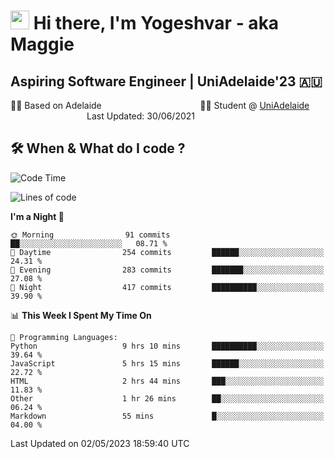 <h1><img src="https://emojis.slackmojis.com/emojis/images/1531849430/4246/blob-sunglasses.gif?1531849430" width="30"/> Hi there, I'm Yogeshvar - aka Maggie</h1>

## Aspiring Software Engineer | UniAdelaide'23 🇦🇺  
🏂🏻  Based on Adelaide &nbsp;&nbsp;&nbsp;&nbsp;&nbsp;&nbsp;&nbsp;&nbsp;&nbsp;&nbsp;&nbsp;&nbsp;&nbsp;&nbsp;&nbsp;&nbsp;&nbsp;&nbsp;&nbsp;&nbsp;&nbsp;&nbsp;&nbsp;&nbsp;&nbsp;&nbsp;&nbsp;&nbsp;&nbsp;&nbsp;&nbsp;&nbsp;&nbsp;&nbsp;&nbsp;&nbsp;&nbsp;&nbsp;&nbsp;👨‍💻 Student @ [UniAdelaide](https://www.adelaide.edu.au)   &nbsp;&nbsp;&nbsp;&nbsp;&nbsp;&nbsp;&nbsp;&nbsp;&nbsp;&nbsp;&nbsp;&nbsp;&nbsp;&nbsp;&nbsp;&nbsp;&nbsp;&nbsp;&nbsp;&nbsp;&nbsp;&nbsp;&nbsp;&nbsp;&nbsp;&nbsp;&nbsp;&nbsp;&nbsp;&nbsp;&nbsp;Last Updated: 30/06/2021

## 🛠 When & What do I code ?  

<!--START_SECTION:waka-->
![Code Time](http://img.shields.io/badge/Code%20Time-2%2C123%20hrs%2059%20mins-blue)

![Lines of code](https://img.shields.io/badge/From%20Hello%20World%20I%27ve%20Written-3.5%20million%20lines%20of%20code-blue)

**I'm a Night 🦉** 

```text
🌞 Morning                91 commits          ██░░░░░░░░░░░░░░░░░░░░░░░   08.71 % 
🌆 Daytime                254 commits         ██████░░░░░░░░░░░░░░░░░░░   24.31 % 
🌃 Evening                283 commits         ███████░░░░░░░░░░░░░░░░░░   27.08 % 
🌙 Night                  417 commits         ██████████░░░░░░░░░░░░░░░   39.90 % 
```


📊 **This Week I Spent My Time On** 

```text
💬 Programming Languages: 
Python                   9 hrs 10 mins       ██████████░░░░░░░░░░░░░░░   39.64 % 
JavaScript               5 hrs 15 mins       ██████░░░░░░░░░░░░░░░░░░░   22.72 % 
HTML                     2 hrs 44 mins       ███░░░░░░░░░░░░░░░░░░░░░░   11.83 % 
Other                    1 hr 26 mins        ██░░░░░░░░░░░░░░░░░░░░░░░   06.24 % 
Markdown                 55 mins             █░░░░░░░░░░░░░░░░░░░░░░░░   04.00 % 
```


 Last Updated on 02/05/2023 18:59:40 UTC
<!--END_SECTION:waka-->
